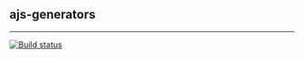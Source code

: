 ## ajs-generators

---
[![Build status](https://ci.appveyor.com/api/projects/status/hj9xu27a68ax9cos?svg=true)](https://ci.appveyor.com/project/Liaksej/ajs-generators)

